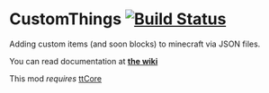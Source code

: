 CustomThings [![Build Status](http://ci.tterrag.com/job/CustomThings/badge/icon)](http://ci.tterrag.com/job/CustomThings/)
============

Adding custom items (and soon blocks) to minecraft via JSON files.

You can read documentation at [**the wiki**](https://github.com/tterrag1098/CustomThings/wiki)

This mod *requires* [ttCore](http://ci.tterrag.com/job/ttCore/)
